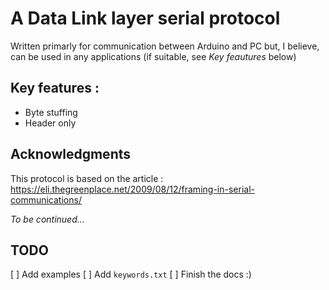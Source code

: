 # A Data Link layer serial protocol

Written primarly for communication between Arduino and PC but,
I believe, can be used in any applications (if suitable, see *Key feautures* below)

## Key features :

- Byte stuffing
- Header only

## Acknowledgments

This protocol is based on the article : https://eli.thegreenplace.net/2009/08/12/framing-in-serial-communications/

_To be continued..._

## TODO

[ ] Add examples
[ ] Add `keywords.txt`
[ ] Finish the docs :)
